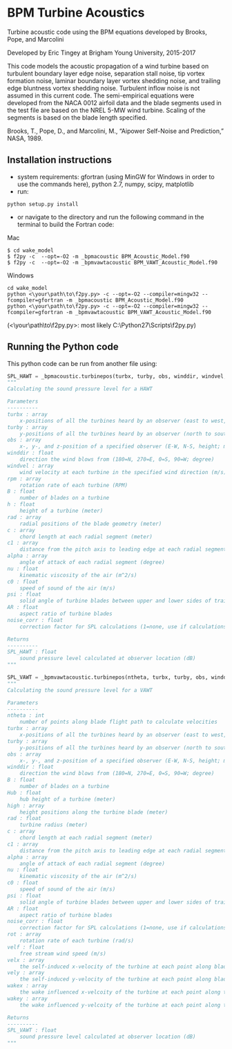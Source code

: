 # BPM Turbine Acoustics

Turbine acoustic code using the BPM equations developed by Brooks, Pope, and Marcolini

Developed by Eric Tingey at Brigham Young University, 2015-2017

This code models the acoustic propagation of a wind turbine based on turbulent boundary layer edge noise, separation stall noise, tip vortex formation noise, laminar boundary layer vortex shedding noise, and trailing edge bluntness vortex shedding noise. Turbulent inflow noise is not assumed in this current code. The semi-empirical equations were developed from the NACA 0012 airfoil data and the blade segments used in the test file are based on the NREL 5-MW wind turbine. Scaling of the segments is based on the blade length specified.

Brooks, T., Pope, D., and Marcolini, M., “Aipower Self-Noise and Prediction,” NASA, 1989.


## Installation instructions

- system requirements: gfortran (using MinGW for Windows in order to use the commands here), python 2.7, numpy, scipy, matplotlib
- run:
```
python setup.py install
```
- or navigate to the directory and run the following command in the terminal to build the Fortran code:

Mac
```
$ cd wake_model
$ f2py -c  --opt=-O2 -m _bpmacoustic BPM_Acoustic_Model.f90
$ f2py -c  --opt=-O2 -m _bpmvawtacoustic BPM_VAWT_Acoustic_Model.f90
```

Windows
```
cd wake_model
python <\your\path\to\f2py.py> -c --opt=-O2 --compiler=mingw32 --fcompiler=gfortran -m _bpmacoustic BPM_Acoustic_Model.f90
python <\your\path\to\f2py.py> -c --opt=-O2 --compiler=mingw32 --fcompiler=gfortran -m _bpmvawtacoustic BPM_VAWT_Acoustic_Model.f90
```
(<\your\path\to\f2py.py>: most likely C:\Python27\Scripts\f2py.py)

## Running the Python code

This python code can be run from another file using:
```python
SPL_HAWT = _bpmacoustic.turbinepos(turbx, turby, obs, winddir, windvel, rpm, B, h, rad, c, c1, alpha, nu, c0, psi, AR, noise_corr)
"""
Calculating the sound pressure level for a HAWT

Parameters
----------
turbx : array
    x-positions of all the turbines heard by an observer (east to west, meter)
turby : array
    y-positions of all the turbines heard by an observer (north to south, meter)
obs : array
    x-, y-, and z-position of a specified observer (E-W, N-S, height; meter)
winddir : float
    direction the wind blows from (180=N, 270=E, 0=S, 90=W; degree)
windvel : array
    wind velocity at each turbine in the specified wind direction (m/s)
rpm : array
    rotation rate of each turbine (RPM)
B : float
    number of blades on a turbine
h : float
    height of a turbine (meter)
rad : array
    radial positions of the blade geometry (meter)
c : array
    chord length at each radial segment (meter)
c1 : array
    distance from the pitch axis to leading edge at each radial segment (meter)
alpha : array
    angle of attack of each radial segment (degree)
nu : float
    kinematic viscosity of the air (m^2/s)
c0 : float
    speed of sound of the air (m/s)
psi : float
    solid angle of turbine blades between upper and lower sides of trailing edge (degree)
AR : float
    aspect ratio of turbine blades
noise_corr : float
    correction factor for SPL calculations (1=none, use if calculations differ from expected)

Returns
----------
SPL_HAWT : float
    sound pressure level calculated at observer location (dB)
"""

SPL_VAWT = _bpmvawtacoustic.turbinepos(ntheta, turbx, turby, obs, winddir, B, Hub, high, rad, c, c1, alpha, nu, c0, psi, AR, noise_corr, rot, velf, velx, vely, wakex, wakey)
"""
Calculating the sound pressure level for a VAWT

Parameters
----------
ntheta : int
    number of points along blade flight path to calculate velocities
turbx : array
    x-positions of all the turbines heard by an observer (east to west, meter)
turby : array
    y-positions of all the turbines heard by an observer (north to south, meter)
obs : array
    x-, y-, and z-position of a specified observer (E-W, N-S, height; meter)
winddir : float
    direction the wind blows from (180=N, 270=E, 0=S, 90=W; degree)
B : float
    number of blades on a turbine
Hub : float
    hub height of a turbine (meter)
high : array
    height positions along the turbine blade (meter)
rad : float
    turbine radius (meter)
c : array
    chord length at each radial segment (meter)
c1 : array
    distance from the pitch axis to leading edge at each radial segment (meter)
alpha : array
    angle of attack of each radial segment (degree)
nu : float
    kinematic viscosity of the air (m^2/s)
c0 : float
    speed of sound of the air (m/s)
psi : float
    solid angle of turbine blades between upper and lower sides of trailing edge (degree)
AR : float
    aspect ratio of turbine blades
noise_corr : float
    correction factor for SPL calculations (1=none, use if calculations differ from expected)
rot : array
    rotation rate of each turbine (rad/s)
velf : float
    free stream wind speed (m/s)
velx : array
    the self-induced x-velocity of the turbine at each point along blade flight path (m/s)
vely : array
    the self-induced y-velocity of the turbine at each point along blade flight path (m/s)
wakex : array
    the wake influenced x-velcoity of the turbine at each point along the blade flight path (m/s)
wakey : array
    the wake influenced y-velcoity of the turbine at each point along the blade flight path (m/s)

Returns
----------
SPL_VAWT : float
    sound pressure level calculated at observer location (dB)
"""
```
